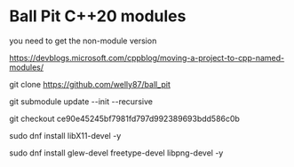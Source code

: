 # Ball Pit C++20 modules

you need to get the non-module version

https://devblogs.microsoft.com/cppblog/moving-a-project-to-cpp-named-modules/

git clone https://github.com/welly87/ball_pit

git submodule update --init --recursive


git checkout ce90e45245bf7981fd797d992389693bdd586c0b

sudo dnf install libX11-devel -y

sudo dnf install glew-devel  freetype-devel libpng-devel -y

<!-- SDL2-devel SDL2_image-devel glm-devel -->